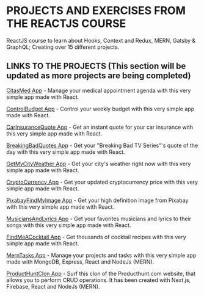# PROJECTS AND EXERCISES FROM THE REACTJS COURSE

ReactJS course to learn about Hooks, Context and Redux, MERN, Gatsby & GraphQL; Creating over 15 different projects.

## LINKS TO THE PROJECTS (This section will be updated as more projects are being completed)

[CitasMed App](https://citas-med-app.netlify.app/) - Manage your medical appointment agenda with this very simple app made with React.

[ControlBudget App](https://control-budget.netlify.app/) - Control your weekly budget with this very simple app made with React.

[CarInsuranceQuote App](https://cotiza-tu-seguro.netlify.app/) - Get an instant quote for your car insurance with this very simple app made with React.

[BreakingBadQuotes App](https://breakingbad-quote-of-the-day.netlify.app/) - Get your "Breaking Bad TV Series"'s quote of the day with this very simple app made with React.

[GetMyCityWeather App](https://get-my-city-weather.netlify.app/) - Get your city's weather right now with this very simple app made with React.

[CryptoCurrency App](https://crypto-cotizador-react.netlify.app/) - Get your updated cryptocurrency price with this very simple app made with React.

[PixabayFindMyImage App](https://pixabay-findmyimage.netlify.app/) - Get your high definition image from Pixabay with this very simple app made with React.

[MusiciansAndLyrics App](https://musicians-and-lyrics.netlify.app/) - Get your favorites musicians and lyrics to their songs with this very simple app made with React.

[FindMeACocktail App](https://findmeacocktail.netlify.app/) - Get thousands of cocktail recipes with this very simple app made with React.

[MernTasks App](https://proyecto-merntasks-app.netlify.app/) - Manage your projects and tasks with this very simple app made with MongoDB, Express, React and NodeJs (MERN).

[ProductHuntClon App](https://product-hunt-clon.web.app/) - Surf this clon of the Producthunt.com website, that allows you to perform CRUD operations. It has been created with Next.js, Firebase, React and NodeJs (MERN).


